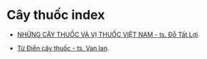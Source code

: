 # Cây thuốc index

* [NHỮNG CÂY THUỐC VÀ VỊ THUỐC VIỆT NAM - ts. Đỗ Tất Lợi](/caythuoc/do-tat-loi/).

* [Từ Điển cây thuốc - ts. Van lan](/caythuoc/van-lan/).
